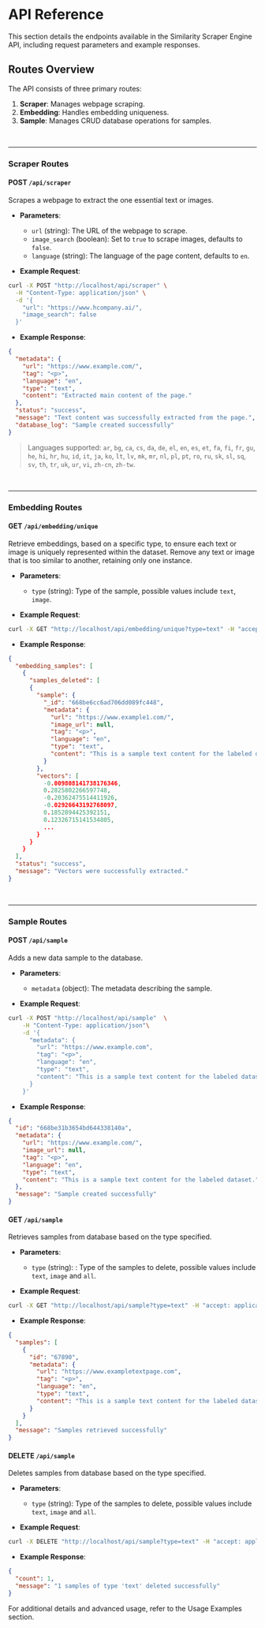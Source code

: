 # API Reference

This section details the endpoints available in the Similarity Scraper Engine API, including request parameters and example responses.

## Routes Overview

The API consists of three primary routes:

1. **Scraper**: Manages webpage scraping.
2. **Embedding**: Handles embedding uniqueness.
3. **Sample**: Manages CRUD database operations for samples.

<br>

---

### Scraper Routes

#### POST `/api/scraper`
Scrapes a webpage to extract the one essential text or images.

- **Parameters**:
  - `url` (string): The URL of the webpage to scrape.
  - `image_search` (boolean): Set to `true` to scrape images, defaults to `false`.
  - `language` (string): The language of the page content, defaults to `en`.

- **Example Request**:

```bash
curl -X POST "http://localhost/api/scraper" \
  -H "Content-Type: application/json" \
  -d '{
    "url": "https://www.hcompany.ai/",
    "image_search": false
  }'
```

- **Example Response**:

```json
{
  "metadata": {
    "url": "https://www.example.com/",
    "tag": "<p>",
    "language": "en",
    "type": "text",
    "content": "Extracted main content of the page."
  },
  "status": "success",
  "message": "Text content was successfully extracted from the page.",
  "database_log": "Sample created successfully"
}
```

> Languages supported: `ar`, `bg`, `ca`, `cs`, `da`, `de`, `el`, `en`, `es`, `et`, `fa`, `fi`, `fr`, `gu`, `he`, `hi`, `hr`, `hu`, `id`, `it`, `ja`, `ko`, `lt`, `lv`, `mk`, `mr`, `nl`, `pl`, `pt`, `ro`, `ru`, `sk`, `sl`, `sq`, `sv`, `th`, `tr`, `uk`, `ur`, `vi`, `zh-cn`, `zh-tw`.


<br>

---


### Embedding Routes

#### GET `/api/embedding/unique`
Retrieve embeddings, based on a specific type, to ensure each text or image is uniquely represented within the dataset. Remove any text or image that is too similar to another, retaining only one instance.


- **Parameters**:
  - `type` (string): Type of the sample, possible values include `text`, `image`.

- **Example Request**:

```bash
curl -X GET "http://localhost/api/embedding/unique?type=text" -H "accept: application/json"
```

- **Example Response**:

```json
{
  "embedding_samples": [
    {
      "samples_deleted": [
      {
        "sample": {
          "_id": "668be6cc6ad706dd089fc448",
          "metadata": {
            "url": "https://www.example1.com/",
            "image_url": null,
            "tag": "<p>",
            "language": "en",
            "type": "text",
            "content": "This is a sample text content for the labeled dataset."
          }
        },
        "vectors": [
          -0.009808141738176346,
          0.2825802266597748,
          -0.20362475514411926,
          -0.02926643192768097,
          0.1852894425392151,
          0.12326715141534805,
          ...
        }
      }
    }
  ],
  "status": "success",
  "message": "Vectors were successfully extracted."
}
```


<br>

---


### Sample Routes

#### POST `/api/sample`
Adds a new data sample to the database.

- **Parameters**:
  - `metadata` (object): The metadata describing the sample.

- **Example Request**:

```bash
curl -X POST "http://localhost/api/sample"  \
    -H "Content-Type: application/json"\
    -d '{
      "metadata": {
        "url": "https://www.example.com",        
        "tag": "<p>",
        "language": "en",
        "type": "text",
        "content": "This is a sample text content for the labeled dataset."
      }
    }'
```

- **Example Response**:

```json
{
  "id": "668be31b3654bd644338140a",
  "metadata": {
    "url": "https://www.example.com/",
    "image_url": null,
    "tag": "<p>",
    "language": "en",
    "type": "text",
    "content": "This is a sample text content for the labeled dataset."
  },
  "message": "Sample created successfully"
}
```

#### GET `/api/sample`
Retrieves samples from database based on the type specified.

- **Parameters**:
  - `type` (string): : Type of the samples to delete, possible values include `text`, `image` and `all`.

- **Example Request**:

```bash
curl -X GET "http://localhost/api/sample?type=text" -H "accept: application/json"
```

- **Example Response**:

```json
{
  "samples": [
    {
      "id": "67890",
      "metadata": {
        "url": "https://www.exampletextpage.com",
        "tag": "<p>",
        "language": "en",
        "type": "text",
        "content": "This is a sample text content for the labeled dataset."
      }
    }
  ],
  "message": "Samples retrieved successfully"
}
```

#### DELETE `/api/sample`
Deletes samples from database based on the type specified.

- **Parameters**:
  - `type` (string): Type of the samples to delete, possible values include `text`, `image` and `all`.

- **Example Request**:

```bash
curl -X DELETE "http://localhost/api/sample?type=text" -H "accept: application/json"
```

- **Example Response**:

```json
{
  "count": 1,
  "message": "1 samples of type 'text' deleted successfully"
}
```

For additional details and advanced usage, refer to the Usage Examples section.